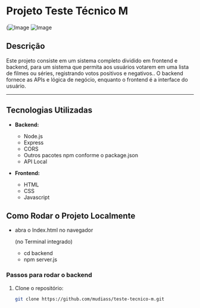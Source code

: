# Projeto Teste Técnico M

(![Image](https://github.com/user-attachments/assets/06586ca8-2cf4-4fd1-b408-f9a7c07f80e3)
![Image](https://github.com/user-attachments/assets/d2475f60-8f1f-4eb9-8f8c-907e1114ce1b)

## Descrição

Este projeto consiste em um sistema completo dividido em frontend e backend,  para um sistema que permita aos usuários votarem em uma lista de filmes ou 
séries, registrando votos positivos e negativos.. O backend fornece as APIs e lógica de negócio, enquanto o frontend é a interface do usuário.

---

## Tecnologias Utilizadas

- **Backend:**
  - Node.js
  - Express
  - CORS
  - Outros pacotes npm conforme o package.json
  - API Local

- **Frontend:**
  - HTML
  - CSS
  - Javascript



## Como Rodar o Projeto Localmente

- abra o Index.html no navegador
 
  (no Terminal integrado)
  - cd backend
  - npm server.js

### Passos para rodar o backend

1. Clone o repositório:

   ```bash
   git clone https://github.com/mudiass/teste-tecnico-m.git
